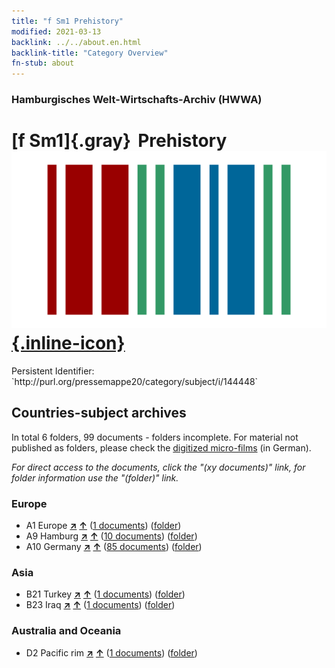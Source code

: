 ```yaml
---
title: "f Sm1 Prehistory"
modified: 2021-03-13
backlink: ../../about.en.html
backlink-title: "Category Overview"
fn-stub: about
---
```


### Hamburgisches Welt-Wirtschafts-Archiv (HWWA)

# [f Sm1]{.gray}&#8201; Prehistory &#160; [![Wikidata](/images/Wikidata-logo.svg "Wikidata"){.inline-icon}](http://www.wikidata.org/entity/Q104699303)

<div class="hint">Persistent Identifier: `http://purl.org/pressemappe20/category/subject/i/144448`</div>







## Countries-subject archives





In total 6 folders, 99 documents - folders incomplete.
For material not published as folders, please check the [digitized micro-films](/film/h1_sh.de.html) (in German).

_For direct access to the documents, click the "(xy documents)" link, for folder information use the "(folder)" link._



### Europe

- A1 Europe [**&nearr;**](../../../geo/i/140892/about.en.html "Europe (all folders)") [**&uarr;**](../../../geo/about.en.html#A1 "Country category system") (<a href="https://pm20.zbw.eu/iiifview/folder/sh/140892,144448" title="about: Europe : Prehistory" target="_blank">1 documents</a>) ([folder](../../../../folder/sh/1408xx/140892/1444xx/144448/about.en.html))
- A9 Hamburg [**&nearr;**](../../../geo/i/140905/about.en.html "Hamburg (all folders)") [**&uarr;**](../../../geo/about.en.html#A9 "Country category system") (<a href="https://pm20.zbw.eu/iiifview/folder/sh/140905,144448" title="about: Hamburg : Prehistory" target="_blank">10 documents</a>) ([folder](../../../../folder/sh/1409xx/140905/1444xx/144448/about.en.html))
- A10 Germany [**&nearr;**](../../../geo/i/126128/about.en.html "Germany (all folders)") [**&uarr;**](../../../geo/about.en.html#A10 "Country category system") (<a href="https://pm20.zbw.eu/iiifview/folder/sh/126128,144448" title="about: Germany : Prehistory" target="_blank">85 documents</a>) ([folder](../../../../folder/sh/1261xx/126128/1444xx/144448/about.en.html))

### Asia

- B21 Turkey [**&nearr;**](../../../geo/i/141111/about.en.html "Turkey (all folders)") [**&uarr;**](../../../geo/about.en.html#B21 "Country category system") (<a href="https://pm20.zbw.eu/iiifview/folder/sh/141111,144448" title="about: Turkey : Prehistory" target="_blank">1 documents</a>) ([folder](../../../../folder/sh/1411xx/141111/1444xx/144448/about.en.html))
- B23 Iraq [**&nearr;**](../../../geo/i/141113/about.en.html "Iraq (all folders)") [**&uarr;**](../../../geo/about.en.html#B23 "Country category system") (<a href="https://pm20.zbw.eu/iiifview/folder/sh/141113,144448" title="about: Iraq : Prehistory" target="_blank">1 documents</a>) ([folder](../../../../folder/sh/1411xx/141113/1444xx/144448/about.en.html))

### Australia and Oceania

- D2 Pacific rim [**&nearr;**](../../../geo/i/141593/about.en.html "Pacific rim (all folders)") [**&uarr;**](../../../geo/about.en.html#D2 "Country category system") (<a href="https://pm20.zbw.eu/iiifview/folder/sh/141593,144448" title="about: Pacific rim : Prehistory" target="_blank">1 documents</a>) ([folder](../../../../folder/sh/1415xx/141593/1444xx/144448/about.en.html))








